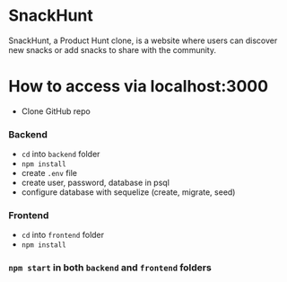 # SnackHunt
SnackHunt, a Product Hunt clone, is a website where users can discover new snacks or add snacks to share with the community.

# How to access via localhost:3000
* Clone GitHub repo
### Backend
* `cd` into `backend` folder 
* `npm install`
* create `.env` file 
* create user, password, database in psql
* configure database with sequelize (create, migrate, seed)
### Frontend
* `cd` into `frontend` folder
* `npm install`
### `npm start` in both `backend` and `frontend` folders
